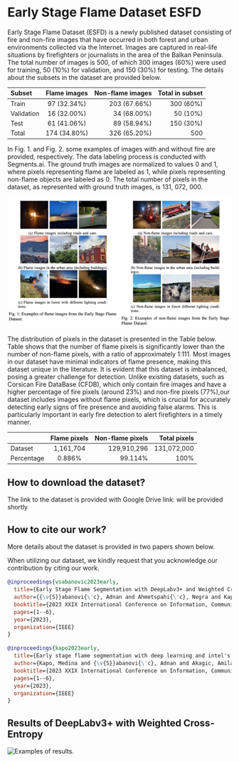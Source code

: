 # Early Stage Flame Dataset ESFD

Early Stage Flame Dataset (ESFD) is a newly published dataset consisting of fire and non-fire images that have occurred in both forest and urban environments collected via the Internet. Images are captured in real-life situations by firefighters or journalists in the area of the Balkan Peninsula. The total number of images is 500, of which 300 images (60%) were used for training, 50 (10%) for validation, and 150 (30%) for testing. The details about the subsets in the dataset are provided below. 

| Subset       | Flame images | Non-flame images | Total in subset |
| :----------- | :----------: | ---------------: | --------------: |
| Train        |  97 (32.34%) |     203 (67.66%) |       300 (60%) |
| Validation   |  16 (32.00%) |      34 (68.00%) |        50 (10%) |
| Test         |  61 (41.06%) |      89 (58.94%) |       150 (30%) |
| Total        | 174 (34.80%) |     326 (65.20%) |             500 |

In Fig. 1. and Fig. 2. some examples of images with and without fire are provided, respectively. The data labeling process is conducted with Segments.ai. The ground truth images are normalized to values 0 and 1, where pixels representing flame are labeled as 1, while pixels representing non-flame objects are labeled as 0. The total number of pixels in the dataset, as represented with ground truth images, is 131, 072, 000.

![Examples of images in the dataset](/imgs/ESFD.png "Examples of different categories of images.")

The distribution of pixels in the dataset is presented in the Table below. Table shows that the number of flame pixels is significantly lower than the number of non-flame pixels, with a ratio of approximately 1:111. Most images in our dataset have minimal indicators of flame presence, making this dataset unique in the literature. It is evident that this dataset is imbalanced, posing a greater challenge for detection. Unlike existing datasets, such as Corsican Fire DataBase (CFDB), which only contain fire images and have a higher percentage of fire pixels (around 23%) and non-fire pixels (77%),our dataset includes images without flame pixels, which is crucial for accurately detecting early signs of fire presence and avoiding false alarms. This is particularly important in early fire detection to alert firefighters in a timely manner.

|              | Flame pixels | Non-flame pixels | Total pixels |
| :----------- | :----------: | ---------------: | -----------: |
| Dataset      |    1,161,704 |      129,910,296 |  131,072,000 |
| Percentage   |       0.886% |          99.114% |         100% |

## How to download the dataset?

The link to the dataset is provided with Google Drive link: will be provided shortly

## How to cite our work?

More details about the dataset is provided in two papers shown below. 

When utilizing our dataset, we kindly request that you acknowledge our contribution by citing our work.

```bibtex
@inproceedings{vsabanovic2023early,
  title={Early Stage Flame Segmentation with DeepLabv3+ and Weighted Cross-Entropy},
  author={{\v{S}}abanovi{\'c}, Adnan and Ahmetspahi{\'c}, Negra and Kapo, Medina and Buza, Emir and Akagic, Amila},
  booktitle={2023 XXIX International Conference on Information, Communication and Automation Technologies (ICAT)},
  pages={1--6},
  year={2023},
  organization={IEEE}
}
```

```bibtex
@inproceedings{kapo2023early,
  title={Early stage flame segmentation with deep learning and intel's openvino toolkit},
  author={Kapo, Medina and {\v{S}}abanovi{\'c}, Adnan and Akagic, Amila and Buza, Emir},
  booktitle={2023 XXIX International Conference on Information, Communication and Automation Technologies (ICAT)},
  pages={1--6},
  year={2023},
  organization={IEEE}
}
```

## Results of DeepLabv3+ with Weighted Cross-Entropy

![Examples of results](/imgs/ESFD_results.png "Examples of results Early Stage Flame Segmentation with DeepLabv3+
and Weighted Cross-Entropy.").
